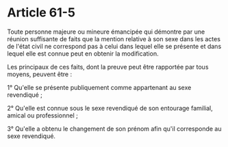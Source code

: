 # Article 61-5

Toute personne majeure ou mineure émancipée qui démontre par une réunion suffisante de faits que la mention relative à son sexe dans les actes de l'état civil ne correspond pas à celui dans lequel elle se présente et dans lequel elle est connue peut en obtenir la modification.

Les principaux de ces faits, dont la preuve peut être rapportée par tous moyens, peuvent être :

1° Qu'elle se présente publiquement comme appartenant au sexe revendiqué ;

2° Qu'elle est connue sous le sexe revendiqué de son entourage familial, amical ou professionnel ;

3° Qu'elle a obtenu le changement de son prénom afin qu'il corresponde au sexe revendiqué.
